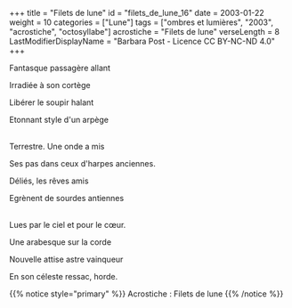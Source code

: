 +++
title = "Filets de lune"
id = "filets_de_lune_16"
date = 2003-01-22
weight = 10
categories = ["Lune"]
tags = ["ombres et lumières", "2003", "acrostiche", "octosyllabe"]
acrostiche = "Filets de lune"
verseLength = 8
LastModifierDisplayName = "Barbara Post - Licence CC BY-NC-ND 4.0"
+++

Fantasque passagère allant

Irradiée à son cortège

Libérer le soupir halant

Etonnant style d'un arpège

 \
Terrestre. Une onde a mis

Ses pas dans ceux d'harpes anciennes.

Déliés, les rêves amis

Egrènent de sourdes antiennes

 \
Lues par le ciel et pour le cœur.

Une arabesque sur la corde

Nouvelle attise astre vainqueur

En son céleste ressac, horde.

{{% notice style="primary" %}}
Acrostiche : Filets de lune
{{% /notice %}}

